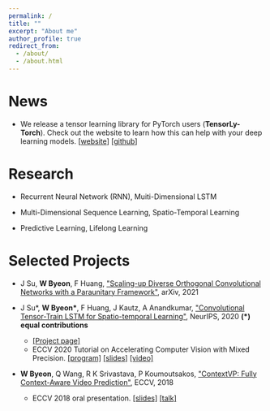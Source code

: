 ```yaml
---
permalink: /
title: ""
excerpt: "About me"
author_profile: true
redirect_from: 
  - /about/
  - /about.html
---
```


News
======
* We release a tensor learning library for PyTorch users (<b>TensorLy-Torch</b>). Check out the website to learn how this can help with your deep learning models. [[website](http://tensorly.org/torch/dev/)] [[github](https://github.com/tensorly/torch)]

Research
======
* Recurrent Neural Network (RNN), Muiti-Dimensional LSTM

* Multi-Dimensional Sequence Learning, Spatio-Temporal Learning

* Predictive Learning, Lifelong Learning

Selected Projects
======
* J Su, <b>W Byeon</b>, F Huang, ["Scaling-up Diverse Orthogonal Convolutional Networks with a Paraunitary Framework"](https://wonmin-byeon.github.io/publication/2021-orthoNN), arXiv, 2021 

* J Su*, <b>W Byeon*</b>, F Huang, J Kautz, A Anandkumar, ["Convolutional Tensor-Train LSTM for Spatio-temporal Learning"](https://wonmin-byeon.github.io/publication/2020-convttlstm), NeurIPS, 2020 <b> (*) equal contributions </b> 
    - [[Project page]](https://sites.google.com/nvidia.com/conv-tt-lstm)
    - ECCV 2020 Tutorial on Accelerating Computer Vision with Mixed Precision. [[program]](https://nvlabs.github.io/eccv2020-mixed-precision-tutorial/) [[slides]](https://nvlabs.github.io/eccv2020-mixed-precision-tutorial/files/wonmin_byeon-mixed-precision-training-for-convolutional-tensor-train-lstm.pdf) [[video]](https://www.youtube.com/watch?v=1XuD-ozHTLY&feature=youtu.be)
    

* <b>W Byeon</b>, Q Wang, R K Srivastava, P Koumoutsakos, ["ContextVP: Fully Context-Aware Video Prediction"](https://wonmin-byeon.github.io/publication/2018-contextvp), ECCV, 2018 
    - ECCV 2018 oral presentation. [[slides]](http://wonmin-byeon.github.io/files/byeon-contextvp-eccv18-oral.pdf) [[talk]](https://www.youtube.com/watch?time_continue=431&v=9ncoStGl4VA)


<!-- * PR Vlachas, <b>W Byeon</b>, ZY Wan, TP Sapsis, P Koumoutsakos, ["Data-Driven Forecasting of High-Dimensional Chaotic Systems with Long Short-Term Memory Networks"](https://wonmin-byeon.github.io/publication/2018-05-01-chaotic-lstm), Proceedings of the Royal Society A: Mathematical, Physical & Engineering Sciences. 2018 -->
